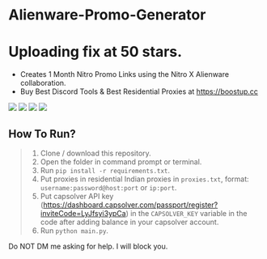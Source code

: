 # Alienware-Promo-Generator

# Uploading fix at 50 stars.

- Creates 1 Month Nitro Promo Links using the Nitro X Alienware collaboration.
- Buy Best Discord Tools & Best Residential Proxies at https://boostup.cc

<div id="top"></div>
<p align="left">
  <img src="https://img.shields.io/github/stars/Pixens/Alienware-Promo-Generator.svg?style=for-the-badge"/>
  <img src="https://img.shields.io/github/forks/Pixens/Alienware-Promo-Generator.svg?style=for-the-badge"/>
  <img src="https://img.shields.io/github/issues/Pixens/Alienware-Promo-Generator.svg?style=for-the-badge"/>
  <img src="https://img.shields.io/github/contributors/Pixens/Alienware-Promo-Generator.svg?style=for-the-badge"/>
</p>

## How To Run?
> 1) Clone / download this repository.
> 2) Open the folder in command prompt or terminal.
> 3) Run `pip install -r requirements.txt`.
> 4) Put proxies in  residential Indian proxies in `proxies.txt`, format: `username:password@host:port` or `ip:port`.
> 5) Put capsolver API key (https://dashboard.capsolver.com/passport/register?inviteCode=LyJfsyi3ypCa) in the `CAPSOLVER_KEY` variable in the code after adding balance in your capsolver account.
> 6) Run `python main.py`.


Do NOT DM me asking for help. I will block you.
